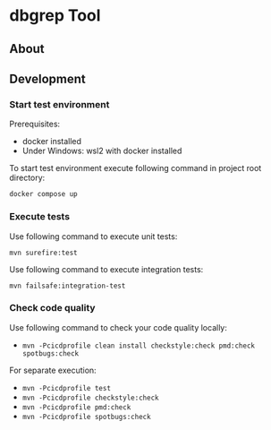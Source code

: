 # dbgrep Tool

## About

## Development

### Start test environment

Prerequisites:

- docker installed
- Under Windows: wsl2 with docker installed

To start test environment execute following command in project root directory:

`docker compose up`

### Execute tests

Use following command to execute unit tests:

`mvn surefire:test`

Use following command to execute integration tests:

`mvn failsafe:integration-test`

### Check code quality

Use following command to check your code quality locally:

- `mvn -Pcicdprofile clean install checkstyle:check pmd:check spotbugs:check`

For separate execution:

- `mvn -Pcicdprofile test`
- `mvn -Pcicdprofile checkstyle:check`
- `mvn -Pcicdprofile pmd:check`
- `mvn -Pcicdprofile spotbugs:check`